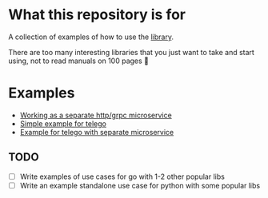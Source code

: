 #  What this repository is for
A collection of examples of how to use the [library](https://github.com/thevan4/telegram-calendar).

There are too many interesting libraries that you just want to take and start using, not to read manuals on 100 pages 🥲

# Examples

- [Working as a separate http/grpc microservice](https://github.com/thevan4/telegram-calendar-examples/tree/main/standalone_service)
- [Simple example for telego](https://github.com/thevan4/telegram-calendar-examples/tree/main/mymmrac_telego/simplest_example)
- [Example for telego with separate microservice](https://github.com/thevan4/telegram-calendar-examples/tree/main/mymmrac_telego/with_standalone_service_example)

## TODO

- [ ] Write examples of use cases for go with 1-2 other popular libs
- [ ] Write an example standalone use case for python with some popular libs
